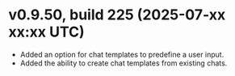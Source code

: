 # v0.9.50, build 225 (2025-07-xx xx:xx UTC)
- Added an option for chat templates to predefine a user input.
- Added the ability to create chat templates from existing chats.